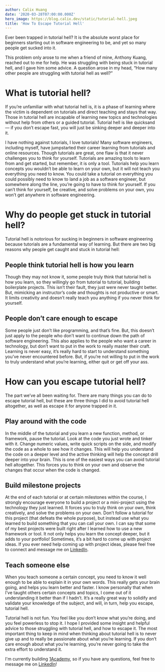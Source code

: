 ```yaml
---
author: Calix Huang
date: '2020-03-28T07:00:00.000Z'
hero_image: https://blog.calix.dev/static/tutorial-hell.jpeg
title: 'How To Escape Tutorial Hell'
---
```


Ever been trapped in tutorial hell? It is the absolute worst place for beginners starting out in software engineering to be, and yet so many people get sucked into it.

This problem only arose to me when a friend of mine, Anthony Kuang, reached out to me for help. He was struggling with being stuck in tutorial hell, and I gave him some advice. A question arose in my head, “How many other people are struggling with tutorial hell as well?”

# What is tutorial hell?
If you’re unfamiliar with what tutorial hell is, it is a phase of learning where the victim is dependent on tutorials and direct teaching and stays that way. Those in tutorial hell are incapable of learning new topics and technologies without help from others or a guided tutorial. Tutorial hell is like quicksand — if you don’t escape fast, you will just be sinking deeper and deeper into it.

I have nothing against tutorials, I love tutorials! Many software engineers, including myself, have jumpstarted their career learning from tutorials and online resources. Though tutorials are great, one flaw is that it never challenges you to think for yourself. Tutorials are amazing tools to learn from and get started, but remember, it is only a tool. Tutorials help you learn concepts you wouldn’t be able to learn on your own, but it will not teach you everything you need to know. You could take a tutorial on everything you could possibly need to know to land a job as a software engineer, but somewhere along the line, you’re going to have to think for yourself. If you can’t think for yourself, be creative, and solve problems on your own, you won’t get anywhere in software engineering.

# Why do people get stuck in tutorial hell?
Tutorial hell is notorious for sucking in beginners in software engineering because tutorials are a fundamental way of learning. But there are two big reasons why people get caught and stuck in tutorial hell:

## People think tutorial hell is how you learn
Though they may not know it, some people truly think that tutorial hell is how you learn, so they willingly go from tutorial to tutorial, building boilerplate projects. This isn’t their fault, they just were never taught better. But, mimicking an instructor’s code and thoughts is not productive or smart. It limits creativity and doesn’t really teach you anything if you never think for yourself.

## People don’t care enough to escape
Some people just don’t like programming, and that’s fine. But, this doesn’t just apply to the people who don’t want to continue down the path of software engineering. This also applies to the people who want a career in technology, but don’t want to put in the work to really master their craft. Learning is never easy, it’s really hard to start to understand something you’ve never encountered before. But, if you’re not willing to put in the work to truly understand what you’re learning, either quit or get off your ass.

# How can you escape tutorial hell?
The part we’ve all been waiting for. There are many things you can do to escape tutorial hell, but these are three things I did to avoid tutorial hell altogether, as well as escape it for anyone trapped in it.

## Play around with the code
In the middle of the tutorial and you learn a new function, method, or framework, pause the tutorial. Look at the code you just wrote and tinker with it. Change numeric values, write quick scripts on the side, and modify the code as a whole to see how it changes. This will help you understand the code on a deeper level and the active thinking will help the concept drill deeper into your brain. This is one of the easiest ways you can avoid tutorial hell altogether. This forces you to think on your own and observe the changes that occur when the code is changed.

## Build milestone projects
At the end of each tutorial or at certain milestones within the course, I strongly encourage everyone to build a project or a mini-project using the technology they just learned. It forces you to truly think on your own, think creatively, and solve the problems on your own. Don’t follow a tutorial for this project (that defeats the whole purpose), but instead use what you learned to build something that you can call your own. I can say that some of my best projects were built right after I learned how to use a new framework or tool. It not only helps you learn the concept deeper, but it adds to your portfolio!
Sometimes, it’s a bit hard to come up with project ideas. If you ever need help coming up with project ideas, please feel free to connect and message me on [LinkedIn](https://www.linkedin.com/in/calix-huang/).

## Teach someone else
When you teach someone a certain concept, you need to know it well enough to be able to explain it in your own words. This really gets your brain going, and helps you learn better and faster. I know personally that when I’ve taught others certain concepts and topics, I come out of it understanding it better than if I hadn’t. It’s a really great way to solidify and validate your knowledge of the subject, and will, in turn, help you escape, tutorial hell.

Tutorial hell is not fun. You feel like you don’t know what you’re doing, and you feel powerless to stop it. I hope I provided some insight and helpful advice to those struggling with tutorial hell, and how to escape it. The most important thing to keep in mind when thinking about tutorial hell is to never give up and to really be passionate about what you’re learning. If you don’t care enough about what you’re learning, you’re never going to take the extra effort to understand it.

I'm currently building [1Academy](https://1academy.org), so if you have any questions, feel free to message me on [LinkedIn](https://www.linkedin.com/in/calix-huang/)!
